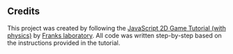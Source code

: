 ## Credits

This project was created by following the [JavaScript 2D Game Tutorial (with physics)](https://www.youtube.com/watch?v=f_4KTiKWIqA) by [Franks laboratory](https://www.youtube.com/@Frankslaboratory). All code was written step-by-step based on the instructions provided in the tutorial. 
